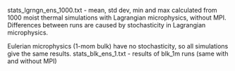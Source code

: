 stats_lgrngn_ens_1000.txt - mean, std dev, min and max calculated from 1000 moist thermal simulations with Lagrangian microphysics, without MPI.
Differences between runs are caused by stochasticity in Lagrangian microphysics.

Eulerian microphysics (1-mom bulk) have no stochasticity, so all simulations give the same results.
stats_blk_ens_1.txt - results of blk_1m runs (same with and without MPI)

